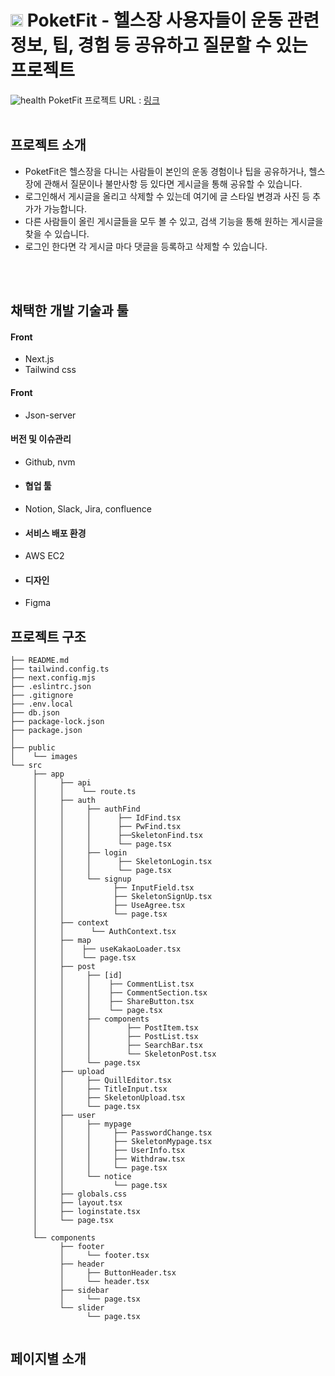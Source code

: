 # <img src="https://github.com/user-attachments/assets/9b5d0cec-9736-45a0-b3c1-910c6e489095" alt="헬스프로젝트" width="20" />  PoketFit - 헬스장 사용자들이 운동 관련 정보, 팁, 경험 등 공유하고 질문할 수 있는 프로젝트
![health](https://github.com/user-attachments/assets/b63abf5a-541a-47d2-bbb7-0328b95342d8)
PoketFit 프로젝트 URL : [링크](https://www.ner.com/)
<br/>
<br/>

## 프로젝트 소개
* PoketFit은 헬스장을 다니는 사람들이 본인의 운동 경험이나 팁을 공유하거나, 헬스장에 관해서 질문이나 불만사항 등 있다면 게시글을 통해 공유할 수 있습니다.
* 로그인해서 게시글을 올리고 삭제할 수 있는데 여기에 글 스타일 변경과 사진 등 추가가 가능합니다.
* 다른 사람들이 올린 게시글들을 모두 볼 수 있고, 검색 기능을 통해 원하는 게시글을 찾을 수 있습니다.
* 로그인 한다면 각 게시글 마다 댓글을 등록하고 삭제할 수 있습니다.
<br/>
<br/>

## 채택한 개발 기술과 툴
#### Front
* Next.js
* Tailwind css

#### Front
* Json-server
#### 버전 및 이슈관리
* Github, nvm
* #### 협업 툴
* Notion, Slack, Jira, confluence
* #### 서비스 배포 환경
* AWS EC2
* #### 디자인
* Figma

## 프로젝트 구조
```
├── README.md
├── tailwind.config.ts
├── next.config.mjs
├── .eslintrc.json
├── .gitignore
├── .env.local
├── db.json
├── package-lock.json
├── package.json
│
├── public
│    └── images
└── src
     ├── app
     │     ├── api
     │     │    └── route.ts
     │     ├── auth
     │     │     ├── authFind
     │     │     │      ├── IdFind.tsx
     │     │     │      ├── PwFind.tsx
     │     │     │      ├──SkeletonFind.tsx
     │     │     │      └── page.tsx        
     │     │     ├── login
     │     │     │      ├── SkeletonLogin.tsx
     │     │     │      └── page.tsx      
     │     │     └── signup
     │     │           ├── InputField.tsx
     │     │           ├── SkeletonSignUp.tsx
     │     │           ├── UseAgree.tsx
     │     │           └── page.tsx   
     │     ├── context
     │     │      └── AuthContext.tsx
     │     ├── map
     │     │    ├── useKakaoLoader.tsx
     │     │    └── page.tsx  
     │     ├── post
     │     │     ├── [id]
     │     │     │    ├── CommentList.tsx
     │     │     │    ├── CommentSection.tsx
     │     │     │    ├── ShareButton.tsx
     │     │     │    └── page.tsx 
     │     │     ├── components
     │     │     │        ├── PostItem.tsx
     │     │     │        ├── PostList.tsx
     │     │     │        ├── SearchBar.tsx
     │     │     │        └── SkeletonPost.tsx
     │     │     └── page.tsx  
     │     ├── upload
     │     │     ├── QuillEditor.tsx
     │     │     ├── TitleInput.tsx
     │     │     ├── SkeletonUpload.tsx
     │     │     └── page.tsx 
     │     ├── user
     │     │     ├── mypage
     │     │     │     ├── PasswordChange.tsx
     │     │     │     ├── SkeletonMypage.tsx
     │     │     │     ├── UserInfo.tsx
     │     │     │     ├── Withdraw.tsx
     │     │     │     └── page.tsx 
     │     │     └── notice
     │     │           └── page.tsx 
     │     ├── globals.css
     │     ├── layout.tsx
     │     ├── loginstate.tsx
     │     └── page.tsx 
     │          
     └── components
           ├── footer
           │     └── footer.tsx 
           ├── header
           │     ├── ButtonHeader.tsx
           │     └── header.tsx 
           ├── sidebar
           │     └── page.tsx 
           └── slider
                 └── page.tsx 
     
```
## 페이지별 소개
